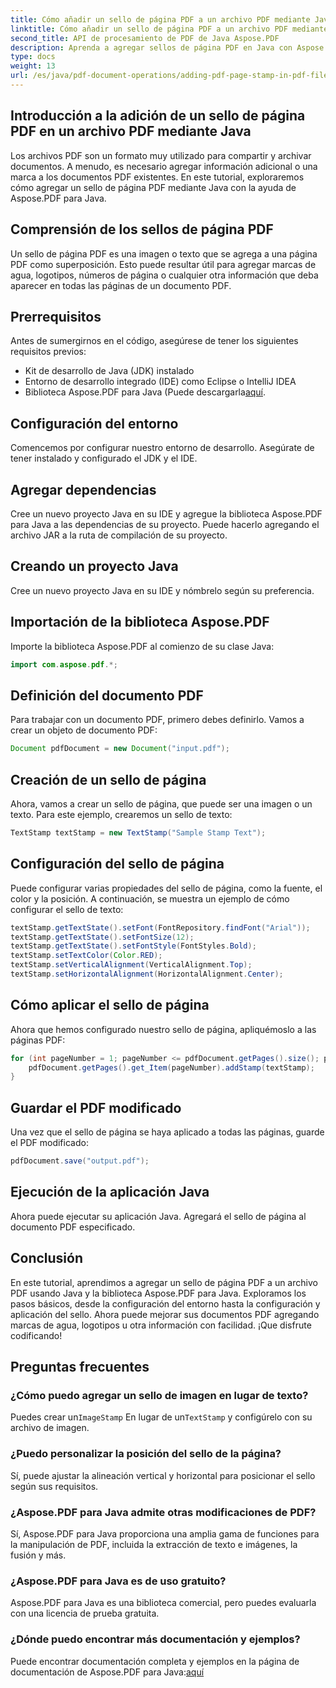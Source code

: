 ```yaml
---
title: Cómo añadir un sello de página PDF a un archivo PDF mediante Java
linktitle: Cómo añadir un sello de página PDF a un archivo PDF mediante Java
second_title: API de procesamiento de PDF de Java Aspose.PDF
description: Aprenda a agregar sellos de página PDF en Java con Aspose.PDF. Esta guía paso a paso le muestra cómo personalizar sellos para sus documentos PDF sin esfuerzo.
type: docs
weight: 13
url: /es/java/pdf-document-operations/adding-pdf-page-stamp-in-pdf-file-using-java/
---
```


## Introducción a la adición de un sello de página PDF en un archivo PDF mediante Java

Los archivos PDF son un formato muy utilizado para compartir y archivar documentos. A menudo, es necesario agregar información adicional o una marca a los documentos PDF existentes. En este tutorial, exploraremos cómo agregar un sello de página PDF mediante Java con la ayuda de Aspose.PDF para Java.

## Comprensión de los sellos de página PDF

Un sello de página PDF es una imagen o texto que se agrega a una página PDF como superposición. Esto puede resultar útil para agregar marcas de agua, logotipos, números de página o cualquier otra información que deba aparecer en todas las páginas de un documento PDF.

## Prerrequisitos

Antes de sumergirnos en el código, asegúrese de tener los siguientes requisitos previos:

- Kit de desarrollo de Java (JDK) instalado
- Entorno de desarrollo integrado (IDE) como Eclipse o IntelliJ IDEA
-  Biblioteca Aspose.PDF para Java (Puede descargarla[aquí](https://releases.aspose.com/pdf/java/).

## Configuración del entorno

Comencemos por configurar nuestro entorno de desarrollo. Asegúrate de tener instalado y configurado el JDK y el IDE.

## Agregar dependencias

Cree un nuevo proyecto Java en su IDE y agregue la biblioteca Aspose.PDF para Java a las dependencias de su proyecto. Puede hacerlo agregando el archivo JAR a la ruta de compilación de su proyecto.

## Creando un proyecto Java

Cree un nuevo proyecto Java en su IDE y nómbrelo según su preferencia.

## Importación de la biblioteca Aspose.PDF

Importe la biblioteca Aspose.PDF al comienzo de su clase Java:

```java
import com.aspose.pdf.*;
```

## Definición del documento PDF

Para trabajar con un documento PDF, primero debes definirlo. Vamos a crear un objeto de documento PDF:

```java
Document pdfDocument = new Document("input.pdf");
```

## Creación de un sello de página

Ahora, vamos a crear un sello de página, que puede ser una imagen o un texto. Para este ejemplo, crearemos un sello de texto:

```java
TextStamp textStamp = new TextStamp("Sample Stamp Text");
```

## Configuración del sello de página

Puede configurar varias propiedades del sello de página, como la fuente, el color y la posición. A continuación, se muestra un ejemplo de cómo configurar el sello de texto:

```java
textStamp.getTextState().setFont(FontRepository.findFont("Arial"));
textStamp.getTextState().setFontSize(12);
textStamp.getTextState().setFontStyle(FontStyles.Bold);
textStamp.setTextColor(Color.RED);
textStamp.setVerticalAlignment(VerticalAlignment.Top);
textStamp.setHorizontalAlignment(HorizontalAlignment.Center);
```

## Cómo aplicar el sello de página

Ahora que hemos configurado nuestro sello de página, apliquémoslo a las páginas PDF:

```java
for (int pageNumber = 1; pageNumber <= pdfDocument.getPages().size(); pageNumber++) {
    pdfDocument.getPages().get_Item(pageNumber).addStamp(textStamp);
}
```

## Guardar el PDF modificado

Una vez que el sello de página se haya aplicado a todas las páginas, guarde el PDF modificado:

```java
pdfDocument.save("output.pdf");
```

## Ejecución de la aplicación Java

Ahora puede ejecutar su aplicación Java. Agregará el sello de página al documento PDF especificado.

## Conclusión

En este tutorial, aprendimos a agregar un sello de página PDF a un archivo PDF usando Java y la biblioteca Aspose.PDF para Java. Exploramos los pasos básicos, desde la configuración del entorno hasta la configuración y aplicación del sello. Ahora puede mejorar sus documentos PDF agregando marcas de agua, logotipos u otra información con facilidad. ¡Que disfrute codificando!

## Preguntas frecuentes

### ¿Cómo puedo agregar un sello de imagen en lugar de texto?

 Puedes crear un`ImageStamp` En lugar de un`TextStamp` y configúrelo con su archivo de imagen.

### ¿Puedo personalizar la posición del sello de la página?

Sí, puede ajustar la alineación vertical y horizontal para posicionar el sello según sus requisitos.

### ¿Aspose.PDF para Java admite otras modificaciones de PDF?

Sí, Aspose.PDF para Java proporciona una amplia gama de funciones para la manipulación de PDF, incluida la extracción de texto e imágenes, la fusión y más.

### ¿Aspose.PDF para Java es de uso gratuito?

Aspose.PDF para Java es una biblioteca comercial, pero puedes evaluarla con una licencia de prueba gratuita.

### ¿Dónde puedo encontrar más documentación y ejemplos?

 Puede encontrar documentación completa y ejemplos en la página de documentación de Aspose.PDF para Java:[aquí](https://reference.aspose.com/pdf/java/)